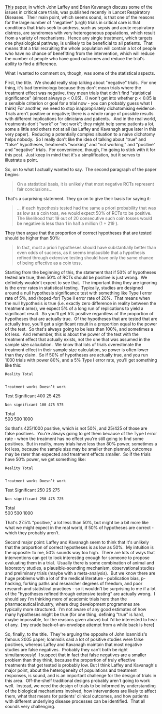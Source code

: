 [This](https://www.sciencedirect.com/science/article/pii/S2213260018302790) paper, in which John Laffey and Brian Kavanagh discuss some of the issues in critical care trials, was published recently in Lancet Respiratory Diseases.  Their main point, which seems sound, is that one of the reasons for the large number of "negative" (urgh) trials in critical care is that conditions that trials seek to address, such as sepsis and acute respiratory distress, are syndromes with very heterogeneous populations, which result from a variety of mechanisms.  Hence any single treatment, which targets one physiological pathway, is unlikely to be beneficial to all patients.  That means that a trial recruiting the whole population will contain a lot of people who have no chance of benefitting from the intervention, which will reduce the number of people who have good outcomes and reduce the trial's ability to find a difference.

What I wanted to comment on, though, was some of the statistical aspects.

First, the title.  We should really stop talking about "negative" trials.  For one thing, it's bad terminology because they don't mean trials where the treatment effect was negative, they mean trials that didn't find "statistical significance" (almost always p < 0.05).  (I won't get into whether p < 0.05 is a sensible criterion or goal for a trial now - you can probably guess what I think) For another, we need to stop inappropriately dichotomising evidence.  Trials aren't positive or negative; there is a whole range of possible results with different implications for clinicians and patients.   And in the real world, treatments don't "work" or "not work"; they might help some patients a lot, some a little and others not at all (as Laffey and Kavanagh argue later in this very paper).  Reducing a potentially complex situation to a naive dichotomy helps nobody.  So I really don't like the idea of talking about "true" and "false" hypotheses, treatments "working" and "not working," and "positive" and "negative" trials.  For convenience, though, I'm going to stick with it for this post.  Just keep in mind that it's a simplification, but it serves to illustrate a point.

So, on to what I actually wanted to say.  The second paragraph of the paper begins:

>On a statistical basis, it is unlikely that most negative RCTs represent fair conclusions...

That's a surprising statement. They go on to give their basis for saying it:

>... if each hypothesis tested had the same a priori probability that was as low as a coin toss, we would expect 50% of RCTs to be positive. The likelihood that 19 out of 20 consecutive such coin tosses would be negative is less than 1 in half a million (1 ÷ 219 ).

They then argue that the proportion of correct hypotheses that are tested should be higher than 50%:

>In fact, most a priori hypotheses should have substantially better than even odds of success, as it seems implausible that a hypothesis refined through extensive testing should have only the same chance of being effective as a coin toss.

Starting from the beginning of this, the statement that if 50% of hypotheses tested are true, then 50% of RCTs should be positive is just wrong.  We definitely wouldn't expect to see that.  The important thing they are ignoring is the error rates in statistical testing.  Typically, studies are designed around a null hypothesis significance test with something like Type I error rate of 5%, and (hoped-for) Type II error rate of 20%.  That means when the null hypothesis is true (i.e. exactly zero difference in reality between the treatment arms), we expect 5% of a long run of replications to yield a significant result.  So you'll get 5% positive regardless of the proportion of hypotheses that are actually true.  Of the hypotheses that are tested that are actually true, you'll get a significant result in a proportion equal to the power of the test.  So that's always going to be less than 100%, and sometimes a lot less.  And remember, this is about the power of the test with the treatment effect that actually exists, not the one that was assumed in the sample size calculation.  We know that lots of trials overestimate the treatment effect in their sample size calculation, so power is often lower than they claim.  So if 50% of hypotheses are actually true, and you run 1000 trials with power 80%, and a 5% Type I error rate, you'll get something like this:


	
	Reality	Total

	
	Treatment works	Doesn’t work	

Test	Significant	400	25	425

	Non significant	100	475	575
Total	
	500	500	1000

So that's 425/1000 positive, which is not 50%, and 25/425 of those are false positives.  You're always going to get them because of the Type I error rate - when the treatment has no effect you're still going to find some positives.  But in reality, many trials have less than 80% power, sometimes a lot less, because the sample size may be smaller then planned, outcomes may be rarer than expected and treatment effects smaller.  So if the trials have 50% power, we get something like:


	
	Reality	Total

	
	Treatment works	Doesn’t work	

Test	Significant	250	25	275

	Non significant	250	475	725
Total	
	500	500	1000

That's 27.5% "positive," a lot less than 50%, but might be a bit more like what we might expect in the real world, if 50% of hypotheses are correct - which they probably aren't.

Second major point: Laffey and Kavanagh seem to think that it's unlikely that the proportion of correct hypotheses is as low as 50%.  My intuition is the opposite: to me, 50% sounds way too high.  There are lots of ways that interventions can get to look interesting enough for someone to propose evaluating them in a trial.  Usually there is some combination of animal and laboratory studies, a plausible-sounding mechanism, observational studies and preliminary trials (maybe with a meta-analysis).  But we know there are huge problems with a lot of the medical literature - publication bias, p-hacking, forking paths and researcher degrees of freedom, and poor research and statistical practices - so it wouldn't be surprising to me if a lot of the "hypotheses refined through extensive testing" are actually wrong.  I should say I'm thinking more of academic trials here than the pharmaceutical industry, where drug development programmes are typically more structured.  I'm not aware of any good estimates of how many hypotheses might be true (for one thing, defining "true" is hard, maybe impossible, for the reasons given above) but I'd be interested to hear of any.  [my crude back-of-an-envelope attempt from a while back is here]

So, finally, to the title.  They're arguing the opposite of John Ioannidis's famous 2005 paper; Ioannidis said a lot of positive studies were false positives, whereas Laffey and Kavanagh maintain that most negative studies are false negatives.  Probably they can't both be right simultaneously!  I suspect that in fact that false negatives are a smaller problem than they think, because the proportion of truly effective treatments that get tested is probably low. But I think Laffey and Kavanagh's major point, about the heterogeneity of populations and treatment responses, is sound, and is an important challenge for the design of trials in this area.  Off-the-shelf traditional designs probably aren't going to work well.  Instead, we need the design of trials to be informed by understanding of the biological mechanisms involved, how interventions are likely to affect them, what that means for patients' clinical outcomes, and how patients with different underlying disease processes can be identified.  That all sounds very challenging.
